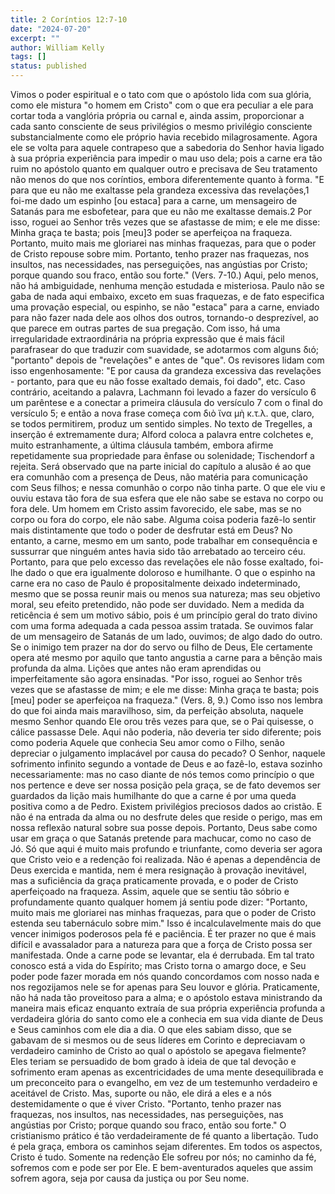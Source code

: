 ```yaml
---
title: 2 Coríntios 12:7-10
date: "2024-07-20"
excerpt: ""
author: William Kelly
tags: []
status: published
---
```


Vimos o poder espiritual e o tato com que o apóstolo lida com sua
glória, como ele mistura \"o homem em Cristo\" com o que era peculiar a
ele para cortar toda a vanglória própria ou carnal e, ainda assim,
proporcionar a cada santo consciente de seus privilégios o mesmo
privilégio consciente substancialmente como ele próprio havia recebido
milagrosamente. Agora ele se volta para aquele contrapeso que a
sabedoria do Senhor havia ligado à sua própria experiência para impedir
o mau uso dela; pois a carne era tão ruim no apóstolo quanto em qualquer
outro e precisava de Seu tratamento não menos do que nos coríntios,
embora diferentemente quanto à forma. \"E para que eu não me exaltasse
pela grandeza excessiva das revelações,1 foi-me dado um espinho \[ou
estaca\] para a carne, um mensageiro de Satanás para me esbofetear, para
que eu não me exaltasse demais.2 Por isso, roguei ao Senhor três vezes
que se afastasse de mim; e ele me disse: Minha graça te basta; pois
\[meu\]3 poder se aperfeiçoa na fraqueza. Portanto, muito mais me
gloriarei nas minhas fraquezas, para que o poder de Cristo repouse sobre
mim. Portanto, tenho prazer nas fraquezas, nos insultos, nas
necessidades, nas perseguições, nas angústias por Cristo; porque quando
sou fraco, então sou forte.\" (Vers. 7-10.) Aqui, pelo menos, não há
ambiguidade, nenhuma menção estudada e misteriosa. Paulo não se gaba de
nada aqui embaixo, exceto em suas fraquezas, e de fato especifica uma
provação especial, ou espinho, se não \"estaca\" para a carne, enviado
para não fazer nada dele aos olhos dos outros, tornando-o desprezível,
ao que parece em outras partes de sua pregação. Com isso, há uma
irregularidade extraordinária na própria expressão que é mais fácil
parafrasear do que traduzir com suavidade, se adotarmos com alguns διό;
\"portanto\" depois de \"revelações\" e antes de \"que\". Os revisores
lidam com isso engenhosamente: \"E por causa da grandeza excessiva das
revelações - portanto, para que eu não fosse exaltado demais, foi
dado\", etc. Caso contrário, aceitando a palavra, Lachmann foi levado a
fazer do versículo 6 um parêntese e a conectar a primeira cláusula do
versículo 7 com o final do versículo 5; e então a nova frase começa com
διὸ ἴνα μὴ κ.τ.λ. que, claro, se todos permitirem, produz um sentido
simples. No texto de Tregelles, a inserção é extremamente dura; Alford
coloca a palavra entre colchetes e, muito estranhamente, a última
cláusula também, embora afirme repetidamente sua propriedade para ênfase
ou solenidade; Tischendorf a rejeita. Será observado que na parte
inicial do capítulo a alusão é ao que era comunhão com a presença de
Deus, não matéria para comunicação com Seus filhos; e nessa comunhão o
corpo não tinha parte. O que ele viu e ouviu estava tão fora de sua
esfera que ele não sabe se estava no corpo ou fora dele. Um homem em
Cristo assim favorecido, ele sabe, mas se no corpo ou fora do corpo, ele
não sabe. Alguma coisa poderia fazê-lo sentir mais distintamente que
todo o poder de desfrutar está em Deus? No entanto, a carne, mesmo em um
santo, pode trabalhar em consequência e sussurrar que ninguém antes
havia sido tão arrebatado ao terceiro céu. Portanto, para que pelo
excesso das revelações ele não fosse exaltado, foi-lhe dado o que era
igualmente doloroso e humilhante. O que o espinho na carne era no caso
de Paulo é propositalmente deixado indeterminado, mesmo que se possa
reunir mais ou menos sua natureza; mas seu objetivo moral, seu efeito
pretendido, não pode ser duvidado. Nem a medida da reticência é sem um
motivo sábio, pois é um princípio geral do trato divino com uma forma
adequada a cada pessoa assim tratada. Se ouvimos falar de um mensageiro
de Satanás de um lado, ouvimos; de algo dado do outro. Se o inimigo tem
prazer na dor do servo ou filho de Deus, Ele certamente opera até mesmo
por aquilo que tanto angustia a carne para a bênção mais profunda da
alma. Lições que antes não eram aprendidas ou imperfeitamente são agora
ensinadas. \"Por isso, roguei ao Senhor três vezes que se afastasse de
mim; e ele me disse: Minha graça te basta; pois \[meu\] poder se
aperfeiçoa na fraqueza.\" (Vers. 8, 9.) Como isso nos lembra do que foi
ainda mais maravilhoso, sim, da perfeição absoluta, naquele mesmo Senhor
quando Ele orou três vezes para que, se o Pai quisesse, o cálice
passasse Dele. Aqui não poderia, não deveria ter sido diferente; pois
como poderia Aquele que conhecia Seu amor como o Filho, senão depreciar
o julgamento implacável por causa do pecado? O Senhor, naquele
sofrimento infinito segundo a vontade de Deus e ao fazê-lo, estava
sozinho necessariamente: mas no caso diante de nós temos como princípio
o que nos pertence e deve ser nossa posição pela graça, se de fato
devemos ser guardados da lição mais humilhante do que a carne é por uma
queda positiva como a de Pedro. Existem privilégios preciosos dados ao
cristão. E não é na entrada da alma ou no desfrute deles que reside o
perigo, mas em nossa reflexão natural sobre sua posse depois. Portanto,
Deus sabe como usar em graça o que Satanás pretende para machucar, como
no caso de Jó. Só que aqui é muito mais profundo e triunfante, como
deveria ser agora que Cristo veio e a redenção foi realizada. Não é
apenas a dependência de Deus exercida e mantida, nem é mera resignação à
provação inevitável, mas a suficiência da graça praticamente provada, e
o poder de Cristo aperfeiçoado na fraqueza. Assim, aquele que se sentiu
tão sóbrio e profundamente quanto qualquer homem já sentiu pode dizer:
\"Portanto, muito mais me gloriarei nas minhas fraquezas, para que o
poder de Cristo estenda seu tabernáculo sobre mim.\" Isso é
incalculavelmente mais do que vencer inimigos poderosos pela fé e
paciência. É ter prazer no que é mais difícil e avassalador para a
natureza para que a força de Cristo possa ser manifestada. Onde a carne
pode se levantar, ela é derrubada. Em tal trato conosco está a vida do
Espírito; mas Cristo torna o amargo doce, e Seu poder pode fazer morada
em nós quando concordamos com nosso nada e nos regozijamos nele se for
apenas para Seu louvor e glória. Praticamente, não há nada tão
proveitoso para a alma; e o apóstolo estava ministrando da maneira mais
eficaz enquanto extraía de sua própria experiência profunda a verdadeira
glória do santo como ele a conhecia em sua vida diante de Deus e Seus
caminhos com ele dia a dia. O que eles sabiam disso, que se gabavam de
si mesmos ou de seus líderes em Corinto e depreciavam o verdadeiro
caminho de Cristo ao qual o apóstolo se apegava fielmente? Eles teriam
se persuadido de bom grado à ideia de que tal devoção e sofrimento eram
apenas as excentricidades de uma mente desequilibrada e um preconceito
para o evangelho, em vez de um testemunho verdadeiro e aceitável de
Cristo. Mas, suporte ou não, ele dirá a eles e a nós destemidamente o
que é viver Cristo. \"Portanto, tenho prazer nas fraquezas, nos
insultos, nas necessidades, nas perseguições, nas angústias por Cristo;
porque quando sou fraco, então sou forte.\" O cristianismo prático é tão
verdadeiramente de fé quanto a libertação. Tudo é pela graça, embora os
caminhos sejam diferentes. Em todos os aspectos, Cristo é tudo. Somente
na redenção Ele sofreu por nós; no caminho da fé, sofremos com e pode
ser por Ele. E bem-aventurados aqueles que assim sofrem agora, seja por
causa da justiça ou por Seu nome.
